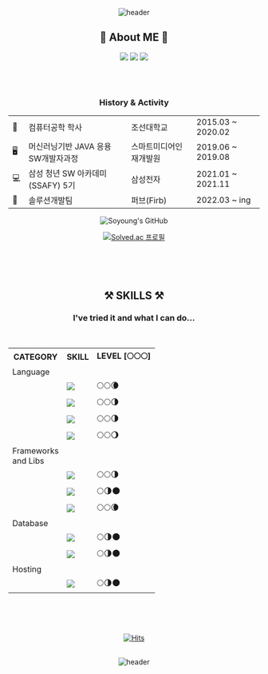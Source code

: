 <div align="center">

![header](https://capsule-render.vercel.app/api?type=waving&height=250&text=SO%20YOUNG%20YOON&fontAlign=50&fontAlignY=40&desc=Programming-Web/App%20Developer&descAlign=50.&descAlignY=60&&color=gradient&fontColor=ffffff&animation=twinkling)


  
  ## 💛 About ME 💛 
  
	
 <!-- <a href="https://blog.naver.com/soyoung_it" target="_blank"><img src="https://img.shields.io/badge/blog-%03C75A.svg?style=for-the-badge&logo=Naver&logoColor=white"/></a> -->
   <a href="https://soyoung-it.tistory.com/" target="_blank"><img src="https://img.shields.io/badge/Tistory-000000.svg?style=for-the-badge&logo=Tistory&logoColor=white"/></a>
  <a href="https://yoonsoyoung.github.io/" target="_blank"><img src="https://img.shields.io/badge/portfolio-8B89CC.svg?style=for-the-badge&logo=Github&logoColor=white"/></a>
  <a href="mailto:soyoung_it@naver.com" target="_blank"><img src="https://img.shields.io/badge/Mail-EA4335.svg?style=for-the-badge&logo=Gmail&logoColor=white"/></a>
  
  
  <br>
  <br>
  
  	
 ### History & Activity	

	
<table>
	<tr>
		<td>🏫</td>
		<td>컴퓨터공학 학사</td>
		<td>조선대학교</td>
		<td>2015.03 ~ 2020.02</td>
	</tr>
	<tr>
		<td>🖥</td>
		<td>머신러닝기반 JAVA 응용 SW개발자과정</td>
		<td>스마트미디어인재개발원</td>
		<td>2019.06 ~ 2019.08</td>
	</tr>
	<tr>
		<td>💻</td>
		<td>삼성 청년 SW 아카데미(SSAFY) 5기</td>
		<td>삼성전자</td>
		<td>2021.01 ~ 2021.11</td>
	</tr>
	<tr>
		<td>🏦</td>
		<td>솔루션개발팀</td>
		<td>퍼브(Firb)</td>
		<td>2022.03 ~ ing</td>
	</tr>
</table>
	


![Soyoung's GitHub](https://github-readme-stats.vercel.app/api?username=yoonsoyoung&show_icons=true&bg_color=45,f794a4,fdd6bd&title_color=ffffff&icon_color=ffffff&hide_border=true)

<!--   ![Top Langs](https://github-readme-stats.vercel.app/api/top-langs/?username=yoonsoyoung&card_width=445&layout=compact&bg_color=100,fdd6bd,fbc8d4&title_color=ffffff&hide_border=true&langs_count=4) -->
	
[![Solved.ac 프로필](http://mazassumnida.wtf/api/v2/generate_badge?boj=hummingsy)](https://solved.ac/hummingsy)

  
<br>
<br>
<br>
  
  

  ## ⚒ SKILLS ⚒ 
  ### I've tried it and what I can do...

	
<br>
	
	
<table>

<tr>
	<th>CATEGORY</th>
	<th>SKILL</th>
	<th>LEVEL [🌕🌕🌕]</th>
</tr>
<tr>
	<td>Language</td>
	<td></td>
	<td></td>
</tr>
<tr>
	<td> </td>
	<td><img src="https://img.shields.io/badge/java-%23ED8B00.svg?style=for-the-badge&logo=java&logoColor=white"/></td>
	<td>🌕🌕🌘</td>
</tr>
<tr>
	<td> </td>
	<td><img src="https://img.shields.io/badge/javascript-%23323330.svg?style=for-the-badge&logo=javascript&logoColor=%23F7DF1E"/></td>
	<td>🌕🌕🌗</td>
</tr>

<tr>
	<td> </td>
	<td><img src="https://img.shields.io/badge/html5-%23E34F26.svg?style=for-the-badge&logo=html5&logoColor=white"/></td>
	<td>🌕🌕🌗</td>
</tr>

<tr>
	<td> </td>
	<td><img src="https://img.shields.io/badge/css3-%231572B6.svg?style=for-the-badge&logo=css3&logoColor=white"/></td>
	<td>🌕🌕🌖</td>
</tr>

<tr>
	<td>Frameworks <br>and Libs</td>
	<td></td>
	<td></td>
</tr>
	
<tr>
	<td> </td>
	<td><img src="https://img.shields.io/badge/vuejs-%2335495e.svg?style=for-the-badge&logo=vuedotjs&logoColor=%234FC08D"/></td>
	<td>🌕🌕🌗</td>
</tr>
<tr>
	<td> </td>
	<td><img src="https://img.shields.io/badge/react-61DAFB?style=for-the-badge&logo=react&logoColor=black"></td>
	<td>🌕🌗🌑</td>
</tr>

<tr>
	<td> </td>
	<td><img src="https://img.shields.io/badge/spring-%236DB33F.svg?style=for-the-badge&logo=spring&logoColor=white"/></td>
	<td>🌕🌕🌘</td>
</tr>

<tr>
	<td>Database</td>
	<td></td>
	<td></td>
</tr>
	
<tr>
	<td> </td>
	<td><img src="https://img.shields.io/badge/MariaDB-003545?style=for-the-badge&logo=mariadb&logoColor=white"/></td>
	<td>🌕🌗🌑</td>
</tr>
<tr>
	<td> </td>
	<td><img src="https://img.shields.io/badge/mysql-%2300f.svg?style=for-the-badge&logo=mysql&logoColor=white"/></td>
	<td>🌕🌗🌑</td>
</tr>
	
<tr>
	<td>Hosting</td>
	<td></td>
	<td></td>
</tr>
	
<tr>
	<td> </td>
	<td><img src="https://img.shields.io/badge/AWS-%23FF9900.svg?style=for-the-badge&logo=amazon-aws&logoColor=white"/></td>
	<td>🌕🌗🌑</td>
</tr>
	
</table>
	


  
  
   <br>
  <br>
  <br>
  
	
  [![Hits](https://hits.seeyoufarm.com/api/count/incr/badge.svg?url=https%3A%2F%2Fgithub.com%2Fyoonsoyoung&count_bg=%23C59BD7&title_bg=%23555555&icon=github.svg&icon_color=%23E7E7E7&title=hits&edge_flat=true)](https://hits.seeyoufarm.com)
  <br>
  <br>
  
![header](https://capsule-render.vercel.app/api?type=waving&color=gradient&height=150&section=footer)

</div>
